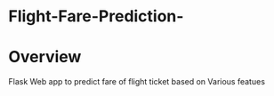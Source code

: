 # Flight-Fare-Prediction-

# Overview
Flask Web app to predict fare of flight ticket based on Various featues 
